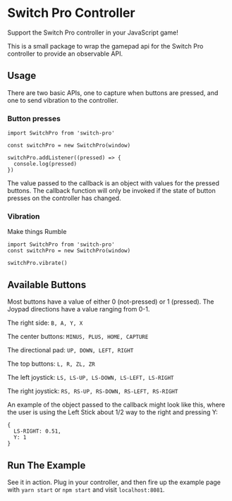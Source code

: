 # Switch Pro Controller

Support the Switch Pro controller in your JavaScript game!

This is a small package to wrap the gamepad api for the Switch Pro
controller to provide an observable API.

## Usage

There are two basic APIs, one to capture when buttons are pressed,
and one to send vibration to the controller.

### Button presses

```
import SwitchPro from 'switch-pro'

const switchPro = new SwitchPro(window)

switchPro.addListener((pressed) => {
  console.log(pressed)
})
```

The value passed to the callback is an object with values for the pressed
buttons. The callback function will only be invoked if the state of button
presses on the controller has changed.

### Vibration

Make things Rumble

```
import SwitchPro from 'switch-pro'
const switchPro = new SwitchPro(window)

switchPro.vibrate()
```

## Available Buttons

Most buttons have a value of either 0 (not-pressed) or 1 (pressed). The 
Joypad directions have a value ranging from 0-1.

The right side:
  `B, A, Y, X`

The center buttons: 
  `MINUS, PLUS, HOME, CAPTURE`

The directional pad: 
  `UP, DOWN, LEFT, RIGHT`

The top buttons: 
  `L, R, ZL, ZR`

The left joystick:
  `LS, LS-UP, LS-DOWN, LS-LEFT, LS-RIGHT`

The right joystick:
  `RS, RS-UP, RS-DOWN, RS-LEFT, RS-RIGHT`

An example of the object passed to the callback might look like this, where
the user is using the Left Stick about 1/2 way to the right and pressing Y:

```
{
  LS-RIGHT: 0.51,
  Y: 1
}
```

## Run The Example

See it in action. Plug in your controller, and then fire up the example
page with `yarn start` or `npm start` and visit `localhost:8081`.
